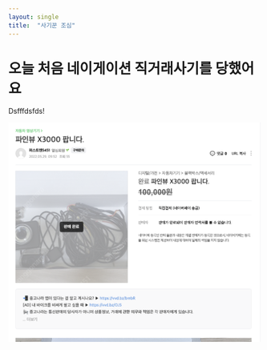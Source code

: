 ```yaml
---
layout: single
title:  "사기꾼 조심"
---
```


# 오늘 처음 네이게이션 직거래사기를 당했어요
Dsfffdsfds!



![스크린샷 2022-06-09 오후 3.52.05](../images/2022-06-09.png)
